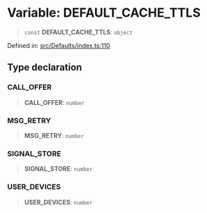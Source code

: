 # Variable: DEFAULT\_CACHE\_TTLS

> `const` **DEFAULT\_CACHE\_TTLS**: `object`

Defined in: [src/Defaults/index.ts:110](https://github.com/Fokusdotid/Baileys/blob/4c54e9ae0a9f37422d51e97c3454891bf06f36e1/src/Defaults/index.ts#L110)

## Type declaration

### CALL\_OFFER

> **CALL\_OFFER**: `number`

### MSG\_RETRY

> **MSG\_RETRY**: `number`

### SIGNAL\_STORE

> **SIGNAL\_STORE**: `number`

### USER\_DEVICES

> **USER\_DEVICES**: `number`

